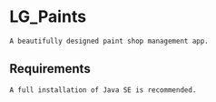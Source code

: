 # LG_Paints
```
A beautifully designed paint shop management app.  
```  
## Requirements
```
A full installation of Java SE is recommended.  
```
